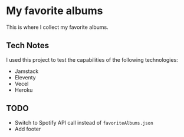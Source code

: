 # My favorite albums

This is where I collect my favorite albums.

## Tech Notes

I used this project to test the capabilities of the following technologies:

- Jamstack
- Eleventy
- Vecel
- Heroku

## TODO

- Switch to Spotify API call instead of `favoriteAlbums.json`
- Add footer
